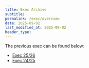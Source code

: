 ```yaml
---
title: Exec Archive
subtitle: 
permalink: /exec/overview
date: 2025-09-02
last_modified_at: 2025-09-02
header_type:
---
```


The previous exec can be found below:

- [Exec 25/26](25-26.md)
- [Exec 24/25](24-25.md)